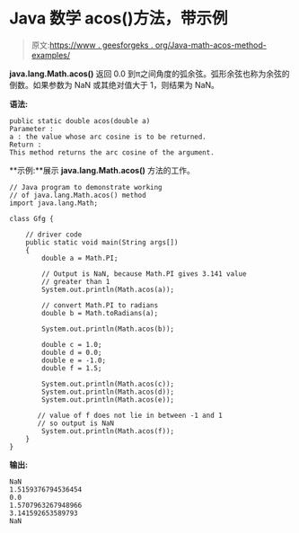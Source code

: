 # Java 数学 acos()方法，带示例

> 原文:[https://www . geesforgeks . org/Java-math-acos-method-examples/](https://www.geeksforgeeks.org/java-math-acos-method-examples/)

**java.lang.Math.acos()** 返回 0.0 到π之间角度的弧余弦。弧形余弦也称为余弦的倒数。如果参数为 NaN 或其绝对值大于 1，则结果为 NaN。

**语法:**

```
public static double acos(double a)
Parameter :
a : the value whose arc cosine is to be returned.
Return :
This method returns the arc cosine of the argument.
```

**示例:**展示 **java.lang.Math.acos()** 方法的工作。

```
// Java program to demonstrate working
// of java.lang.Math.acos() method
import java.lang.Math;

class Gfg {

    // driver code
    public static void main(String args[])
    {
        double a = Math.PI;

        // Output is NaN, because Math.PI gives 3.141 value
        // greater than 1
        System.out.println(Math.acos(a));

        // convert Math.PI to radians
        double b = Math.toRadians(a);

        System.out.println(Math.acos(b));

        double c = 1.0;
        double d = 0.0;
        double e = -1.0;
        double f = 1.5;

        System.out.println(Math.acos(c));
        System.out.println(Math.acos(d));
        System.out.println(Math.acos(e));

       // value of f does not lie in between -1 and 1 
       // so output is NaN
        System.out.println(Math.acos(f));
    }
}
```

**输出:**

```
NaN
1.5159376794536454
0.0
1.5707963267948966
3.141592653589793
NaN

```